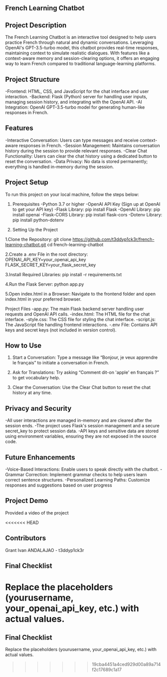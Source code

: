 ## French Learning Chatbot

## Project Description
The French Learning Chatbot is an interactive tool designed to help users practice French through natural and dynamic conversations. Leveraging OpenAI's GPT-3.5-turbo model, this chatbot provides real-time responses, maintaining context to simulate realistic dialogues. With features like a context-aware memory and session-clearing options, it offers an engaging way to learn French compared to traditional language-learning platforms.

## Project Structure
-Frontend: HTML, CSS, and JavaScript for the chat interface and user interaction.
-Backend: Flask (Python) server for handling user inputs, managing session history, and integrating with the OpenAI API.
-AI Integration: OpenAI GPT-3.5-turbo model for generating human-like responses in French.

## Features
-Interactive Conversation: Users can type messages and receive context-aware responses in French.
-Session Management: Maintains conversation history during the session to provide relevant responses.
-Clear Chat Functionality: Users can clear the chat history using a dedicated button to reset the conversation.
-Data Privacy: No data is stored permanently; everything is handled in-memory during the session.


## Project Setup
To run this project on your local machine, follow the steps below:

1. Prerequisites
-Python 3.7 or higher
-OpenAI API Key (Sign up at OpenAI to get your API key)
-Flask Library: pip install Flask
-OpenAI Library: pip install openai
-Flask-CORS Library: pip install flask-cors
-Dotenv Library: pip install python-dotenv

2. Setting Up the Project

1.Clone the Repository:
git clone https://github.com/t3ddyp1ck3r/french-learning-chatbot.git
cd french-learning-chatbot

2.Create a .env File in the root directory:
OPENAI_API_KEY=your_openai_api_key
FLASK_SECRET_KEY=your_flask_secret_key

3.Install Required Libraries:
pip install -r requirements.txt

4.Run the Flask Server:
python app.py

5.Open index.html in a Browser: Navigate to the frontend folder and open index.html in your preferred browser.

Project Files
-app.py: The main Flask backend server handling user requests and OpenAI API calls.
-index.html: The HTML file for the chat interface.
-style.css: The CSS file for styling the chat interface.
-script.js: The JavaScript file handling frontend interactions.
-.env File: Contains API keys and secret keys (not included in version control).

## How to Use
1. Start a Conversation: Type a message like “Bonjour, je veux apprendre le français” to initiate a conversation in French.

2. Ask for Translations: Try asking “Comment dit-on 'apple' en français ?” to get vocabulary help.

3. Clear the Conversation: Use the Clear Chat button to reset the chat history at any time.

## Privacy and Security
-All user interactions are managed in-memory and are cleared after the session ends.
-The project uses Flask's session management and a secure secret_key to protect session data.
-API keys and sensitive data are stored using environment variables, ensuring they are not exposed in the source code.

## Future Enhancements
-Voice-Based Interactions: Enable users to speak directly with the chatbot.
-Grammar Correction: Implement grammar checks to help users learn correct sentence structures.
-Personalized Learning Paths: Customize responses and suggestions based on user progress

## Project Demo
Provided a video of the project

<<<<<<< HEAD
## Contributors
Grant Ivan ANDALAJAO - t3ddyp1ck3r

## Final Checklist
Replace the placeholders (yourusername, your_openai_api_key, etc.) with actual values.
=======
## Final Checklist
Replace the placeholders (yourusername, your_openai_api_key, etc.) with actual values.
>>>>>>> 19cba4451a4ced929d00a89a714f2c17689c1a17
